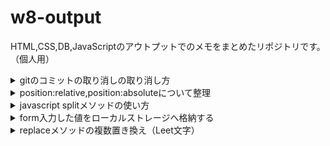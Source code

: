 # w8-output
HTML,CSS,DB,JavaScriptのアウトプットでのメモをまとめたリポジトリです。（個人用）
<details>
<summary>gitのコミットの取り消しの取り消し方</summary>

### gitの復元について
---
#### 原因
- Sourcetreeの操作ミス
    - 一度commitした「add grid design」(グリッドデザインレイアウトを追加したもの)を「このコミットまで戻す」を選択してしまい、プロジェクトファイルの変更や追記が全て消えた。Cursorにもリンクしているため、エディタのファイルも全てプロジェクトを立ち上げた状態に戻ってしまった。
#### 追加要因
- ガチャガチャしてしまいさらによくわからない状態にした。
    - プロジェクト立ち上げ時、index.html,style.css,app.js,sanitize.cssを追加した状態で最初のコミット「first commit」を行った。それに対して、「コミット適用前まで戻す」操作やこれを無効にする操作を2回ほど、行ったのでさらにややこしくなってしまった。
---
#### 対応方法
- 期待値：gitを「add grid design」を追加した状態まで戻す。
1. コミット履歴の確認
    ```
    git reflog
    ```

    - すべての操作履歴を確認し、戻りたいコミット（例: add grid design）のSHA（コミットID）を特定。
1. 指定してコミットへのチェックアウト
    ```
    git checkout <コミットID>
    ```

    - 特定のコミット内容を確認するため、一時的にその状態に切り替え。
    - ローカルでのみ変更前のファイルが復元される。
        - 「detached HEAD（分離状態）」に切り替わる
        ファイル状態がそのコミットが指す状態にローカルで切り替わる。  
        （自分の場合はCursorのファイルが「add grid design」でコミットした状態）  
        ローカルでのみ復元される。次はコミットの取り消しを行った実際のブランチへの復元を反映させる。
        - ローカルでのみ影響(detached HEADとはどういう状態？)
        他のブランチには影響を与えず、指定したコミットの状態を確認したり、変更を加えたりできる。

1. 復元状態を保持するためのブランチ作成
    - detached HEAD のまま（ローカルにしか復元されていない）だと、作業内容がブランチに紐付かないため、以下のように新しいブランチを作成。
    ```
    git switch -c <新しいブランチ名(バックアップ用)>
    ```
    - このコマンドの動作
        - 現在の分離状態（detached HEAD）をベースに、新しいブランチを作成
        - 新しいブランチがその復元状態を保持する。
        - Detached HEAD状態で作業せず、新しいブランチを作成して復元状態を安全に保持
    - メリット
        - 元のブランチやコミット履歴を壊さず、安全に変更を保持可能。
        - 復元した状態を後から利用したい場合も対応しやすい。
1. mainブランチへの適用:
    - 安全な方法：
        ```
        git checkout main
        git cherry-pick <コミットID>
        ```
        → 復元状態を現在のmainブランチに追加する。
    - 強制的に上書きする方法:
        ```
        git checkout main
        git reset --hard <コミットID>
        ```
        → mainブランチを完全に復元した状態に上書き。
1. 履歴の確認:
    ```
    git log --oneline
    ```
    - コミット履歴を確認し、期待通りに復元されているかチェック。
---

#### 補足
- 分離状態（Detached HEAD）とは：
    - git checkout <コミットID>で、特定のコミットに直接切り替えた状態。
    - ブランチの管理外で作業を行うため、元の履歴に戻りにくくなるリスクがある。
    - この状態から新しいブランチを作成することで、安全に作業を進められる。
--- 
#### まとめ
1. 一度コミットを戻しても、`git reflog`を使えば履歴をたどれる。
1. 分離状態になったら、まず新しいブランチを作ることで安全に操作を進められる。
---
#### 教訓
- よくわからない操作をテストするときは、それ用のディレクトリを作成してから実施する。
    - 今回のように追加したコードを消す可能性がある。
- 操作によって、予期しない結果になったときは、アプリをガチャガチャするのではなく、今の状況と対応策を確実に実施できるようにググる。  
</details>

<details>
<summary>position:relative,position:absoluteについて整理</summary>

### 配置についての再整理
---
#### 期待値
- imgタグで指定した画像イメージにspanタグで囲まれた文字列01（クラス名:image-index）を中央揃えで配置したい。
---
#### コード
```html
<li class="grid-item">
    <div class="grid-image-wrapper">
        <img class="grid-image" src="https://dummyimage.com/200x100/000/fff&text=" alt="画像">
        <span class="image-index">01</span>
    </div>
</li>
```
```css
.grid-image-wrapper {
    position: relative; /* 子要素の絶対配置の基準を設定 */
    display: inline-block; /* 画像サイズに応じて適応 */
}

.image-index {
    position: absolute; /* 親要素の中で絶対配置 */
    top: 50%; /* 縦中央 */
    left: 50%; /* 横中央 */
    transform: translate(-50%, -50%); /* 中央に揃える */
    color: white; /* テキストの色を設定 */
    font-size: 18px; /* テキストサイズ */
    font-weight: bold; /* テキストを太字に */
    pointer-events: none; /* クリックを無効化（任意） */
}
```
---
#### まとめ
- imgタグクラスに`position: absolute`を指定したため、この要素が子要素の基準になってしまった。
- `position: relative`はその要素を基準にして、子要素の`position: absolute`を適用するための設定であることを理解していなかった。
    - 整理１：親要素（基準）には`position: relative`、子要素（実際に動かしたい要素）には`position: absolute`
    - 整理２：spanタグとimgタグは同じ階層の要素であり、`position: relative`は親要素のdivタグ（新規作成）またはliタグに追加する必要があった。
</details>

<details>
<summary>javascript splitメソッドの使い方</summary>

### splitメソッドのまとめ
---
#### 概要
- 文字列を区切り文字で分割する。
- 配列内の一つの文字列を複数に分けて、それらを比較したり、値を計算したりする。ex. "11 1" → "11"と"1"に分解して（スペースで区切る）,値を計算して出た値で条件分岐をかけたりする。
---
#### コード例
- 入力された値がゾロ目かを判定するコード
```javascript
let lines = ["11 1"];
const md = lines[0].split(" "); //md = ["11", "1"]に分割した。
if(lines[0] == "11 1" || md[1] / md[0] == 1 || md[1] / md[0] == 11) {
    console.log("Yes");
} else {
    console.log("No");
}
```
</details>

<details>
<summary>form入力した値をローカルストレージへ格納する</summary>

### ローカルストレージへの保存と値の取得及びイベントにsubmitを指定した場合の処理
---
#### ローカルストレージへの保存
```javascript
const $form = document.getElementById("form");

$form.addEventListener("submit", () => {
  const inputEmail = email.value;
  const inputPassword = password.value;

  localStorage.setItem("email", inputEmail);
  localStorage.setItem("password", inputPassword);
})
```
- submitをイベントにしてjavascriptで動かしたいときは、form全体を変数に格納する。そうするとオブジェクトのように、取得したい要素のtypeを指定してあげることで、操作ができるようになる。
- 最初は`email`,`password`,`button`をそれぞれ格納して、submitをイベント指定してローカルストレージへの保存を試みたため動作しなかった。
---
#### ローカルストレージに格納した値の取得
- `localStorage.getItem(key)`// keyは`setItem(key, value)`で指定した任意のkey名
#### コード
```javascript
addEventListener("load", () => {
  isSavedEmail = localStorage.getItem("email");
  isSavedPassword = localStorage.getItem("password");

  $form.email.value = isSavedEmail;
  $form.password.value = isSavedPassword;
})
```
- `localStorage.getItem`でローカルストレージから値を取り出す。
- `$form.email.value = isSavedEmail;`変数に格納しておいた値をフォームのtype属性emailのフォーム内（value）に値を入れておく。
</details>

<details>
<summary>replaceメソッドの複数置き換え（Leet文字）</summary>

### メソッドチェーンを用いて、複数条件で文字を置き換える。
---
#### コード
```javascript
const word = "MASAKI";
const leet = word.replace(/A/g, '4').replace(/E/g, '3').replace(/G/g, '6').replace(/I/g, '1').replace(/O/g, '0').replace(/S/g, '5').replace(/Z/g, '2');
console.log(leet); //出力結果　M454K1
```
- `/A/g` の g は「グローバル」の意味で、文字列全体の中で「A」をすべて探す。
- `/` がつくと、その中に書かれた文字やルールを使って「検索する」という意味、/A/はAを探してねって意味になる。
</details>
